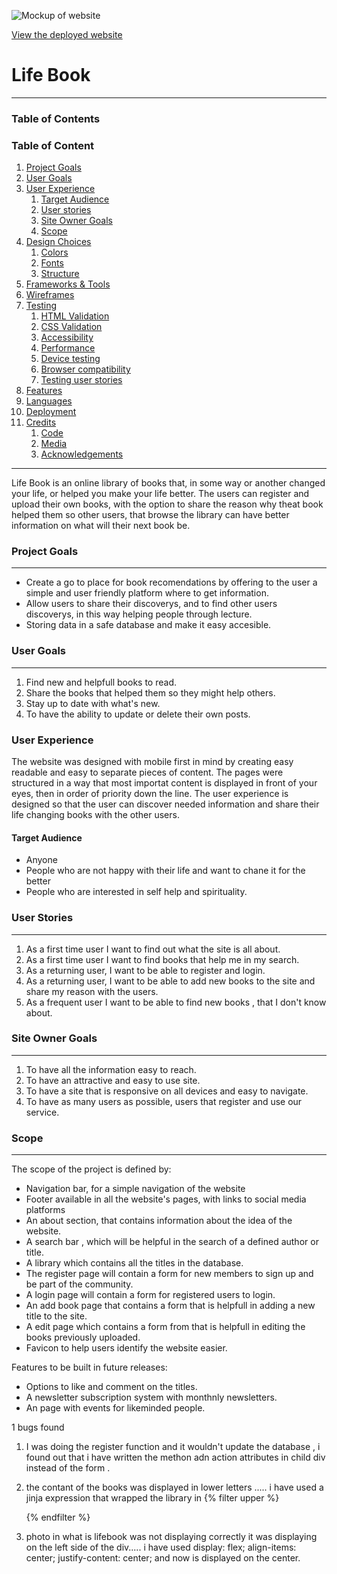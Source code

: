 ![Mockup of website](https://github.com/robertdavid1205/MS3-LifeBook/blob/main/static/docs/mockup/mock-up.jpg)

[View the deployed website](https://robertdavid120)


# Life Book
---

### Table of Contents

### Table of Content

1. [Project Goals](#project-goals)
2. [User Goals](#user-goals)
3. [User Experience](#user-experience)
    1. [Target Audience](#target-audience)
    2. [User stories](#user-stories)
    3. [Site Owner Goals](#site-owner-goals)
    4. [Scope](#scope)
4. [Design Choices](#design-choices)
    1. [Colors](#colors)
    2. [Fonts](#fonts)
    3. [Structure](#structure)
5. [Frameworks & Tools](#frameworks,-libraries-and-other-tools)    
6. [Wireframes](#wireframes)
7. [Testing](#testing)
    1. [HTML Validation](#HTML-validation)
    2. [CSS Validation](#CSS-validation)
    3. [Accessibility](#accessibility)
    4. [Performance](#performance)
    5. [Device testing](#performed-tests-on)
    6. [Browser compatibility](#browser-compatability)
    7. [Testing user stories](#testing-user-stories)
8. [Features](#features)
9. [Languages](#languages-used)
10. [Deployment](#deployment)
11. [Credits](#credits)
    1. [Code](#code)
    2. [Media](#media)
    3. [Acknowledgements](#acknowledgements)
---

Life Book is an online library of books that, in some way or another changed your life, or helped you make your life better. The users can register and upload their own books, with the option to share the reason why theat book helped them so other users, that browse the library can have better information on what will their next book be. 

### Project Goals
---
* Create a go to place for book recomendations by offering to the user a simple and user friendly platform where to get information.
* Allow users to share their discoverys, and to find other users discoverys, in this way helping people through lecture.
* Storing data in a safe database and make it easy accesible.

### User Goals
---
1. Find new and helpfull books to read.
2. Share the books that helped them so they might help others.
3. Stay up to date with what's new.
4. To have the ability to update or delete their own posts.

### User Experience

The website was designed with mobile first in mind by creating easy readable and easy to separate pieces of content.
The pages were structured in a way that most importat content is displayed in front of your eyes, then in order of priority down the line.
The user experience is designed so that the user can discover needed information and share their life changing books with the other users. 

#### Target Audience

* Anyone
* People who are not happy with their life and want to chane it for the better
* People who are interested in self help and spirituality.

### User Stories
---
1. As a first time user I want to find out what the site is all about.
2. As a first time user I want to find books that help me in my search.
3. As a returning user, I want to be able to register and login.
4. As a returning user, I want to be able to add new books to the site and share my reason with the users.
5. As a frequent user I want to be able to find new books , that I don't know about.


### Site Owner Goals
---
1. To have all the information easy to reach.
2. To have an attractive and easy to use site.
3. To have a site that is responsive on all devices and easy to navigate.
4. To have as many users as possible, users that register and use our service.

### Scope
---
The scope of the project is defined by:

* Navigation bar, for a simple navigation of the website
* Footer available in all the website's pages, with links to social media platforms
* An about section, that contains information about the idea of the website.
* A search bar , which will be helpful in the search of a defined author or title.
* A library which contains all the titles in the database.
* The register page will contain a form for new members to sign up and be part of the community.
* A login page will contain a form for registered users to login.
* An add book page that contains a form that is helpfull in adding a new title to the site.
* A edit page which contains a form from that is helpfull in editing the books previously uploaded.
* Favicon to help users identify the website easier.

Features to be built in future releases:

* Options to like and comment on the titles.
* A newsletter subscription system with monthnly newsletters.
* An page with events for likeminded people.

1   bugs found
 1. I was doing the register function and it wouldn't update the database , i found out that i have written the methon adn action attributes in child div instead of the form .
 2. the contant of the books was displayed in lower letters ..... i have used a jinja expression that wrapped the library in 
    {% filter upper %}
    
    {% endfilter %}
 3. photo in what is lifebook was not displaying correctly it was displaying on the left side of the div..... i have used  display: flex;
    align-items: center;
    justify-content: center;    and now is displayed on the center.